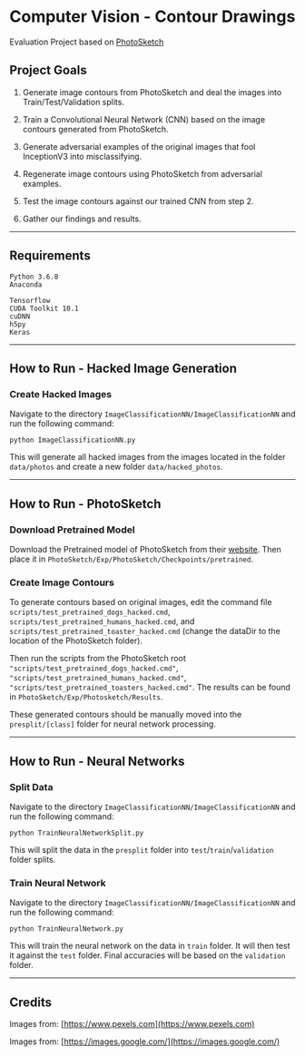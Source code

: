 # Computer Vision - Contour Drawings

Evaluation Project based on [PhotoSketch](https://github.com/mtli/PhotoSketch)

## Project Goals

1. Generate image contours from PhotoSketch and deal the images into Train/Test/Validation splits.

2. Train a Convolutional Neural Network (CNN) based on the image contours generated from PhotoSketch.

3. Generate adversarial examples of the original images that fool InceptionV3 into misclassifying.

4. Regenerate image contours using PhotoSketch from adversarial examples.

5. Test the image contours against our trained CNN from step 2.

6. Gather our findings and results.

---

## Requirements

```Rich Text Header
Python 3.6.8
Anaconda
```

```Rich Text Header
Tensorflow
CUDA Toolkit 10.1
cuDNN
h5py
Keras
```

---

## How to Run - Hacked Image Generation

### Create Hacked Images

Navigate to the directory `ImageClassificationNN/ImageClassificationNN` and run the following command:

```Rich Header Text
python ImageClassificationNN.py
```

This will generate all hacked images from the images located in the folder `data/photos` and create a new folder `data/hacked_photos`.

---

## How to Run - PhotoSketch

### Download Pretrained Model

Download the Pretrained model of PhotoSketch from their [website](http://www.cs.cmu.edu/~mengtial/proj/sketch/). Then place it in `PhotoSketch/Exp/PhotoSketch/Checkpoints/pretrained`.

### Create Image Contours

To generate contours based on original images, edit the command file `scripts/test_pretrained_dogs_hacked.cmd`, `scripts/test_pretrained_humans_hacked.cmd`, and `scripts/test_pretrained_toaster_hacked.cmd` (change the dataDir to the location of the PhotoSketch folder).

Then run the scripts from the PhotoSketch root `"scripts/test_pretrained_dogs_hacked.cmd"`, `"scripts/test_pretrained_humans_hacked.cmd"`, `"scripts/test_pretrained_toasters_hacked.cmd"`. The results can be found in `PhotoSketch/Exp/Photosketch/Results`.

These generated contours should be manually moved into the `presplit/[class]` folder for neural network processing.

---

## How to Run - Neural Networks

### Split Data

Navigate to the directory `ImageClassificationNN/ImageClassificationNN` and run the following command:

```Rich Header Text
python TrainNeuralNetworkSplit.py
```

This will split the data in the `presplit` folder into `test`/`train`/`validation` folder splits.

### Train Neural Network

Navigate to the directory `ImageClassificationNN/ImageClassificationNN` and run the following command:

```Rich Header Text
python TrainNeuralNetwork.py
```

This will train the neural network on the data in `train` folder. It will then test it against the `test` folder. Final accuracies will be based on the `validation` folder.

---

## Credits

Images from: [https://www.pexels.com](https://www.pexels.com)

Images from: [https://images.google.com/](https://images.google.com/)